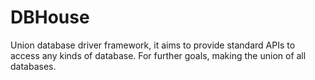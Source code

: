 DBHouse
=

Union database driver framework, it aims to provide standard APIs to access any kinds of database. For further goals, making the union of all databases.
